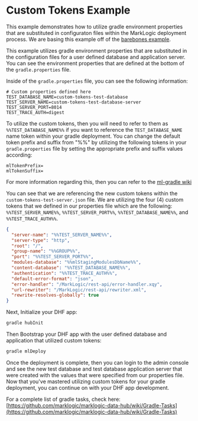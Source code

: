 # Custom Tokens Example

This example demonstrates how to utilize gradle environment properties that are substituted in configuraton files within the MarkLogic deployment process.  We are basing this example off of the [barebones example](https://github.com/marklogic/marklogic-data-hub/tree/master/examples/barebones).

This example utilizes gradle environment properties that are substituted in the configuration files for a user defined database and application server.  You can see the environment properties that are defined at the bottom of the `gradle.properties` file.

Inside of the `gradle.properties` file, you can see the following information:

```
# Custom properties defined here
TEST_DATABASE_NAME=custom-tokens-test-database
TEST_SERVER_NAME=custom-tokens-test-database-server
TEST_SERVER_PORT=8014
TEST_TRACE_AUTH=digest
```

To utilize the custom tokens, then you will need to refer to them as `%%TEST_DATABASE_NAME%%` if you want to reference the `TEST_DATABASE_NAME` name token within your gradle deployment.  You can change the default token prefix and suffix from "%%" by utilizing the following tokens in your `gradle.properties` file by setting the appropriate prefix and suffix values according:

```
mlTokenPrefix=
mlTokenSuffix=
```
For more information regarding this, then you can refer to the [ml-gradle wiki](https://github.com/marklogic-community/ml-gradle/wiki/Configuring-resources)

You can see that we are referencing the new custom tokens within the `custom-tokens-test-server.json` file.  We are utilizing the four (4) custom tokens that we defined in our properties file which are the following: `%%TEST_SERVER_NAME%%`, `%%TEST_SERVER_PORT%%`, `%%TEST_DATABASE_NAME%%`, and `%%TEST_TRACE_AUTH%%`.

```json
{
  "server-name": "%%TEST_SERVER_NAME%%",
  "server-type": "http",
  "root": "/",
  "group-name": "%%GROUP%%",
  "port": "%%TEST_SERVER_PORT%%",
  "modules-database": "%%mlStagingModulesDbName%%",
  "content-database": "%%TEST_DATABASE_NAME%%",
  "authentication": "%%TEST_TRACE_AUTH%%",
  "default-error-format": "json",
  "error-handler": "/MarkLogic/rest-api/error-handler.xqy",
  "url-rewriter": "/MarkLogic/rest-api/rewriter.xml",
  "rewrite-resolves-globally": true
}
```

Next, Initialize your DHF app:

```bash
gradle hubInit
```

Then Bootstrap your DHF app with the user defined database and application that utilized custom tokens:

```bash
gradle mlDeploy
```
Once the deployment is complete, then you can login to the admin console and see the new test database and test database application server that were created with the values that were specified from our properties file.  Now that you've mastered utilizing custom tokens for your gradle deployment, you can continue on with your DHF app development.

For a complete list of gradle tasks, check here: [https://github.com/marklogic/marklogic-data-hub/wiki/Gradle-Tasks](https://github.com/marklogic/marklogic-data-hub/wiki/Gradle-Tasks)
